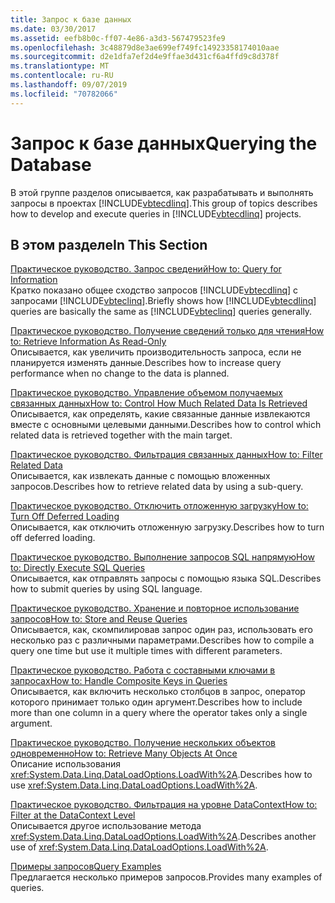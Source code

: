 ```yaml
---
title: Запрос к базе данных
ms.date: 03/30/2017
ms.assetid: eefb8b0c-ff07-4e86-a3d3-567479523fe9
ms.openlocfilehash: 3c48879d8e3ae699ef749fc14923358174010aae
ms.sourcegitcommit: d2e1dfa7ef2d4e9ffae3d431cf6a4ffd9c8d378f
ms.translationtype: MT
ms.contentlocale: ru-RU
ms.lasthandoff: 09/07/2019
ms.locfileid: "70782066"
---
```

# <a name="querying-the-database"></a><span data-ttu-id="a8d45-102">Запрос к базе данных</span><span class="sxs-lookup"><span data-stu-id="a8d45-102">Querying the Database</span></span>
<span data-ttu-id="a8d45-103">В этой группе разделов описывается, как разрабатывать и выполнять запросы в проектах [!INCLUDE[vbtecdlinq](../../../../../../includes/vbtecdlinq-md.md)].</span><span class="sxs-lookup"><span data-stu-id="a8d45-103">This group of topics describes how to develop and execute queries in [!INCLUDE[vbtecdlinq](../../../../../../includes/vbtecdlinq-md.md)] projects.</span></span>  
  
## <a name="in-this-section"></a><span data-ttu-id="a8d45-104">В этом разделе</span><span class="sxs-lookup"><span data-stu-id="a8d45-104">In This Section</span></span>  
 [<span data-ttu-id="a8d45-105">Практическое руководство. Запрос сведений</span><span class="sxs-lookup"><span data-stu-id="a8d45-105">How to: Query for Information</span></span>](how-to-query-for-information.md)  
 <span data-ttu-id="a8d45-106">Кратко показано общее сходство запросов [!INCLUDE[vbtecdlinq](../../../../../../includes/vbtecdlinq-md.md)] с запросами [!INCLUDE[vbteclinq](../../../../../../includes/vbteclinq-md.md)].</span><span class="sxs-lookup"><span data-stu-id="a8d45-106">Briefly shows how [!INCLUDE[vbtecdlinq](../../../../../../includes/vbtecdlinq-md.md)] queries are basically the same as [!INCLUDE[vbteclinq](../../../../../../includes/vbteclinq-md.md)] queries generally.</span></span>  
  
 [<span data-ttu-id="a8d45-107">Практическое руководство. Получение сведений только для чтения</span><span class="sxs-lookup"><span data-stu-id="a8d45-107">How to: Retrieve Information As Read-Only</span></span>](how-to-retrieve-information-as-read-only.md)  
 <span data-ttu-id="a8d45-108">Описывается, как увеличить производительность запроса, если не планируется изменять данные.</span><span class="sxs-lookup"><span data-stu-id="a8d45-108">Describes how to increase query performance when no change to the data is planned.</span></span>  
  
 [<span data-ttu-id="a8d45-109">Практическое руководство. Управление объемом получаемых связанных данных</span><span class="sxs-lookup"><span data-stu-id="a8d45-109">How to: Control How Much Related Data Is Retrieved</span></span>](how-to-control-how-much-related-data-is-retrieved.md)  
 <span data-ttu-id="a8d45-110">Описывается, как определять, какие связанные данные извлекаются вместе с основными целевыми данными.</span><span class="sxs-lookup"><span data-stu-id="a8d45-110">Describes how to control which related data is retrieved together with the main target.</span></span>  
  
 [<span data-ttu-id="a8d45-111">Практическое руководство. Фильтрация связанных данных</span><span class="sxs-lookup"><span data-stu-id="a8d45-111">How to: Filter Related Data</span></span>](how-to-filter-related-data.md)  
 <span data-ttu-id="a8d45-112">Описывается, как извлекать данные с помощью вложенных запросов.</span><span class="sxs-lookup"><span data-stu-id="a8d45-112">Describes how to retrieve related data by using a sub-query.</span></span>  
  
 [<span data-ttu-id="a8d45-113">Практическое руководство. Отключить отложенную загрузку</span><span class="sxs-lookup"><span data-stu-id="a8d45-113">How to: Turn Off Deferred Loading</span></span>](how-to-turn-off-deferred-loading.md)  
 <span data-ttu-id="a8d45-114">Описывается, как отключить отложенную загрузку.</span><span class="sxs-lookup"><span data-stu-id="a8d45-114">Describes how to turn off deferred loading.</span></span>  
  
 [<span data-ttu-id="a8d45-115">Практическое руководство. Выполнение запросов SQL напрямую</span><span class="sxs-lookup"><span data-stu-id="a8d45-115">How to: Directly Execute SQL Queries</span></span>](how-to-directly-execute-sql-queries.md)  
 <span data-ttu-id="a8d45-116">Описывается, как отправлять запросы с помощью языка SQL.</span><span class="sxs-lookup"><span data-stu-id="a8d45-116">Describes how to submit queries by using SQL language.</span></span>  
  
 [<span data-ttu-id="a8d45-117">Практическое руководство. Хранение и повторное использование запросов</span><span class="sxs-lookup"><span data-stu-id="a8d45-117">How to: Store and Reuse Queries</span></span>](how-to-store-and-reuse-queries.md)  
 <span data-ttu-id="a8d45-118">Описывается, как, скомпилировав запрос один раз, использовать его несколько раз с различными параметрами.</span><span class="sxs-lookup"><span data-stu-id="a8d45-118">Describes how to compile a query one time but use it multiple times with different parameters.</span></span>  
  
 [<span data-ttu-id="a8d45-119">Практическое руководство. Работа с составными ключами в запросах</span><span class="sxs-lookup"><span data-stu-id="a8d45-119">How to: Handle Composite Keys in Queries</span></span>](how-to-handle-composite-keys-in-queries.md)  
 <span data-ttu-id="a8d45-120">Описывается, как включить несколько столбцов в запрос, оператор которого принимает только один аргумент.</span><span class="sxs-lookup"><span data-stu-id="a8d45-120">Describes how to include more than one column in a query where the operator takes only a single argument.</span></span>  
  
 [<span data-ttu-id="a8d45-121">Практическое руководство. Получение нескольких объектов одновременно</span><span class="sxs-lookup"><span data-stu-id="a8d45-121">How to: Retrieve Many Objects At Once</span></span>](how-to-retrieve-many-objects-at-once.md)  
 <span data-ttu-id="a8d45-122">Описание использования <xref:System.Data.Linq.DataLoadOptions.LoadWith%2A>.</span><span class="sxs-lookup"><span data-stu-id="a8d45-122">Describes how to use <xref:System.Data.Linq.DataLoadOptions.LoadWith%2A>.</span></span>  
  
 [<span data-ttu-id="a8d45-123">Практическое руководство. Фильтрация на уровне DataContext</span><span class="sxs-lookup"><span data-stu-id="a8d45-123">How to: Filter at the DataContext Level</span></span>](how-to-filter-at-the-datacontext-level.md)  
 <span data-ttu-id="a8d45-124">Описывается другое использование метода <xref:System.Data.Linq.DataLoadOptions.LoadWith%2A>.</span><span class="sxs-lookup"><span data-stu-id="a8d45-124">Describes another use of <xref:System.Data.Linq.DataLoadOptions.LoadWith%2A>.</span></span>  
  
 [<span data-ttu-id="a8d45-125">Примеры запросов</span><span class="sxs-lookup"><span data-stu-id="a8d45-125">Query Examples</span></span>](query-examples.md)  
 <span data-ttu-id="a8d45-126">Предлагается несколько примеров запросов.</span><span class="sxs-lookup"><span data-stu-id="a8d45-126">Provides many examples of queries.</span></span>
